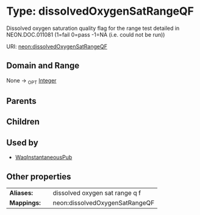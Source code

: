 
# Type: dissolvedOxygenSatRangeQF


Dissolved oxygen saturation quality flag for the range test detailed in NEON.DOC.011081 (1=fail 0=pass -1=NA (i.e. could not be run))

URI: [neon:dissolvedOxygenSatRangeQF](https://data.neonscience.org/dissolvedOxygenSatRangeQF)


## Domain and Range

None ->  <sub>OPT</sub> [Integer](types/Integer.md)

## Parents


## Children


## Used by

 * [WaqInstantaneousPub](WaqInstantaneousPub.md)

## Other properties

|  |  |  |
| --- | --- | --- |
| **Aliases:** | | dissolved oxygen sat range q f |
| **Mappings:** | | neon:dissolvedOxygenSatRangeQF |

